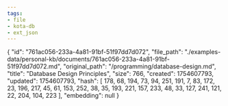 ```yaml
---
tags:
- file
- kota-db
- ext_json
---
```

{
  "id": "761ac056-233a-4a81-91bf-51f97dd7d072",
  "file_path": "./examples-data/personal-kb/documents/761ac056-233a-4a81-91bf-51f97dd7d072.md",
  "original_path": "/programming/database-design.md",
  "title": "Database Design Principles",
  "size": 766,
  "created": 1754607793,
  "updated": 1754607793,
  "hash": [
    178,
    68,
    194,
    73,
    94,
    251,
    191,
    7,
    83,
    172,
    23,
    196,
    217,
    45,
    61,
    153,
    252,
    38,
    35,
    193,
    221,
    157,
    233,
    48,
    33,
    127,
    241,
    121,
    22,
    204,
    104,
    223
  ],
  "embedding": null
}